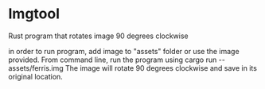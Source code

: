 # Imgtool
Rust program that rotates image 90 degrees clockwise

in order to run program, add image to "assets" folder or use the image provided. From command line, run the program using cargo run -- assets/ferris.img
The image will rotate 90 degrees clockwise and save in its original location.
